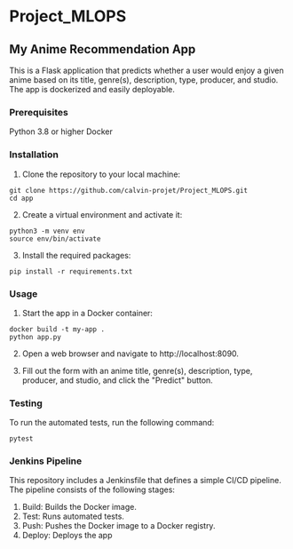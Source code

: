 # Project_MLOPS

## My Anime Recommendation App

This is a Flask application that predicts whether a user would enjoy a given anime based on its title, genre(s), description, type, producer, and studio. The app is dockerized and easily deployable.

### Prerequisites

Python 3.8 or higher
Docker

### Installation

1) Clone the repository to your local machine:

```
git clone https://github.com/calvin-projet/Project_MLOPS.git
cd app
```

2) Create a virtual environment and activate it:

```
python3 -m venv env
source env/bin/activate
```

3) Install the required packages:

```
pip install -r requirements.txt
```

### Usage

1) Start the app in a Docker container:

```
docker build -t my-app .
python app.py
```

2) Open a web browser and navigate to http://localhost:8090.

3) Fill out the form with an anime title, genre(s), description, type, producer, and studio, and click the "Predict" button.

### Testing

To run the automated tests, run the following command:

```
pytest
```

### Jenkins Pipeline

This repository includes a Jenkinsfile that defines a simple CI/CD pipeline. The pipeline consists of the following stages:

1) Build: Builds the Docker image.
2) Test: Runs automated tests.
3) Push: Pushes the Docker image to a Docker registry.
4) Deploy: Deploys the app
